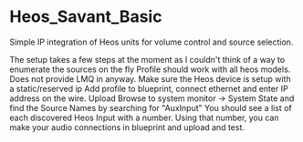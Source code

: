 # Heos_Savant_Basic
Simple IP integration of Heos units for volume control and source selection.

  The setup takes a few steps at the moment as I couldn't think of a way to enumerate the sources on the fly
  Profile should work with all heos models.
  Does not provide LMQ in anyway.
  Make sure the Heos device is setup with a static/reserved ip
  Add profile to blueprint, connect ethernet and enter IP address on the wire.
  Upload
  Browse to system monitor -> System State and find the Source Names by searching for "AuxInput"
  You should see a list of each discovered Heos Input with a number.
  Using that number, you can make your audio connections in blueprint and upload and test.
